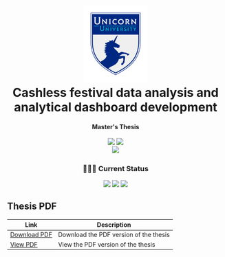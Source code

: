 <h1 align="center">
  <br>
  <img src="./figures/uu-icon.png" alt="Unicorn University" width="150"/>
  <br>
  Cashless festival data analysis and analytical dashboard development
  <br>
</h1>

<h4 align="center">Master's Thesis</h4>

<p align="center">
    <img src="https://img.shields.io/badge/University-Unicorn%20University-darkblue" />
    <img src="https://img.shields.io/badge/Supervisor-Mgr._Václav_Alt-white" />
    <br/>
    <img src="https://img.shields.io/badge/Field-Software_Engineering_and_Big_Data-moccasin" />
</p>

<h3 align="center">👨🏻‍🔬 Current Status</h3>
<p align="center">
  <img src="https://img.shields.io/badge/Research-100%25-lime" />
  <img src="https://img.shields.io/badge/Development-90%25-green" />
  <img src="https://img.shields.io/badge/Thesis-20%25-orange" />
</p>

## Thesis PDF

| Link                                                                                                                                  | Description                            |
|---------------------------------------------------------------------------------------------------------------------------------------|----------------------------------------|
| [Download PDF](https://raw.githubusercontent.com/filipditrich/master-thesis/main/thesis/dist/main.pdf)                                | Download the PDF version of the thesis |
| [View PDF](https://docs.google.com/viewer?url=https://raw.githubusercontent.com/filipditrich/master-thesis/main/thesis/dist/main.pdf) | View the PDF version of the thesis     |
